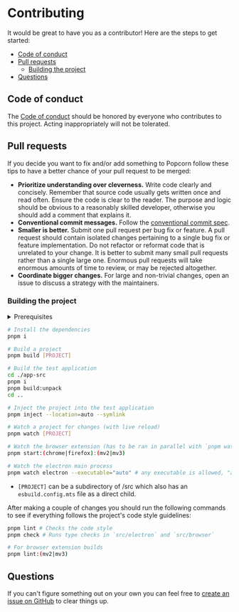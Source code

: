 # Contributing
It would be great to have you as a contributor!
Here are the steps to get started:

- [Code of conduct](#code-of-conduct)
- [Pull requests](#pull-requests)
  - [Building the project](#building-the-project)
- [Questions](#questions)

## Code of conduct
The [Code of conduct](./CODE_OF_CONDUCT.md) should be honored by everyone who contributes to this project.
Acting inappropriately will not be tolerated.

## Pull requests
If you decide you want to fix and/or add something to Popcorn follow these tips
to have a better chance of your pull request to be merged:

- **Prioritize understanding over cleverness.**
  Write code clearly and concisely. Remember that source code usually gets written once and read often.
  Ensure the code is clear to the reader. The purpose and logic should be obvious to a reasonably skilled developer,
  otherwise you should add a comment that explains it.
- **Conventional commit messages.**
  Follow the [conventional commit spec](https://www.conventionalcommits.org).
- **Smaller is better.**
  Submit one pull request per bug fix or feature.
  A pull request should contain isolated changes pertaining to a single bug fix or feature implementation.
  Do not refactor or reformat code that is unrelated to your change.
  It is better to submit many small pull requests rather than a single large one.
  Enormous pull requests will take enormous amounts of time to review, or may be rejected altogether.
- **Coordinate bigger changes.**
  For large and non-trivial changes, open an issue to discuss a strategy with the maintainers.

### Building the project
<details>
<summary>Prerequisites</summary>

- [Deno](https://deno.com)
- [pnpm](https://pnpm.io)

</details>

```sh
# Install the dependencies
pnpm i

# Build a project
pnpm build [PROJECT]

# Build the test application
cd ./app-src
pnpm i
pnpm build:unpack
cd ..

# Inject the project into the test application
pnpm inject --location=auto --symlink

# Watch a project for changes (with live reload)
pnpm watch [PROJECT]

# Watch the browser extension (has to be ran in parallel with `pnpm watch browser`)
pnpm start:(chrome|firefox):(mv2|mv3)

# Watch the electron main process
pnpm watch electron --executable="auto" # any executable is allowed, "auto" means use the test application
```

- `[PROJECT]` can be a subdirectory of /src which also has an `esbuild.config.mts` file as a direct child.

After making a couple of changes you should run the following commands to see if everything follows the project's code style guidelines:
```sh
pnpm lint # Checks the code style
pnpm check # Runs type checks in `src/electron` and `src/browser`

# For browser extension builds
pnpm lint:(mv2|mv3)
```

## Questions
If you can't figure something out on your own you can feel free to [create an issue on GitHub](https://github.com/wathhr/popcorn/issues/new) to clear things up.
